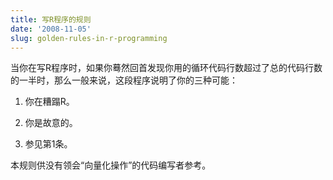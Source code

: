 ```yaml
---
title: 写R程序的规则
date: '2008-11-05'
slug: golden-rules-in-r-programming
---
```


当你在写R程序时，如果你蓦然回首发现你用的循环代码行数超过了总的代码行数的一半时，那么一般来说，这段程序说明了你的三种可能：



	
  1. 你在糟蹋R。

	
  2. 你是故意的。

	
  3. 参见第1条。


本规则供没有领会“向量化操作”的代码编写者参考。
